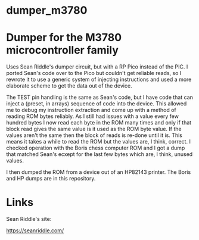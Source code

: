 # dumper_m3780
Dumper for the M3780 microcontroller family
===========================================

Uses Sean Riddle's dumper circuit, but with a RP Pico instead of the
PIC. I ported Sean's code over to the Pico but couldn't get reliable
reads, so I rewrote it to use a generic system of injecting instructions
and used a more elaborate scheme to get the data out of the device.

The TEST pin handling is the same as Sean's code, but I have code that
can inject a (preset, in arrays) sequence of code into the device. This
allowed me to debug my instruction extraction and come up with a method of 
reading ROM bytes reliably. As I still had issues with a value every
few hundred bytes I now read each byte in the ROM many times and only if
that block read gives the same value is it used as the ROM byte value.
If the values aren't the same then the block of reads is re-done 
until it is. This means it takes a while to read the ROM but the 
values are, I think, correct. I checked operation with the Boris chess
computer ROM and I got a dump that matched Sean's ecxept for the last
few bytes which are, I think, unused values.

I then dumped the ROM from a device out of an HP82143 printer. The Boris 
and HP dumps are in this repository.

Links
=====

Sean Riddle's site:

https://seanriddle.com/



